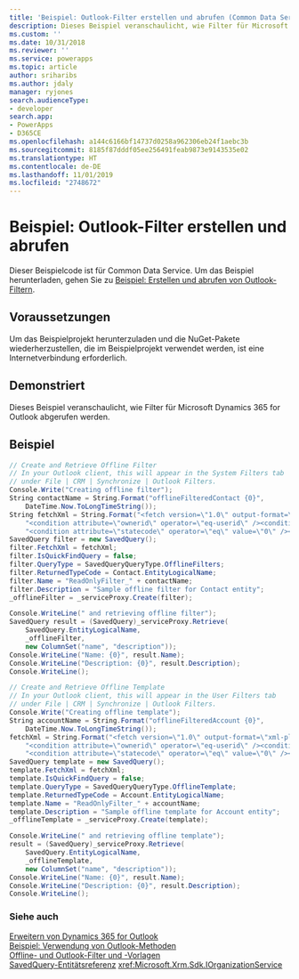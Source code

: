 ```yaml
---
title: 'Beispiel: Outlook-Filter erstellen und abrufen (Common Data Service) | Microsoft-Dokumentation'
description: Dieses Beispiel veranschaulicht, wie Filter für Microsoft Dynamics 365 for Outlook abgerufen werden
ms.custom: ''
ms.date: 10/31/2018
ms.reviewer: ''
ms.service: powerapps
ms.topic: article
author: sriharibs
ms.author: jdaly
manager: ryjones
search.audienceType:
- developer
search.app:
- PowerApps
- D365CE
ms.openlocfilehash: a144c6166bf14737d0258a962306eb24f1aebc3b
ms.sourcegitcommit: 8185f87dddf05ee256491feab9873e9143535e02
ms.translationtype: HT
ms.contentlocale: de-DE
ms.lasthandoff: 11/01/2019
ms.locfileid: "2748672"
---
```

# <a name="sample-create-and-retrieve-outlook-filters"></a>Beispiel: Outlook-Filter erstellen und abrufen

Dieser Beispielcode ist für Common Data Service. Um das Beispiel herunterladen, gehen Sie zu [Beispiel: Erstellen und abrufen von Outlook-Filtern](/dynamics365/customer-engagement/developer/outlook-client/sample-create-retrieve-outlook-filters).

## <a name="prerequisites"></a>Voraussetzungen

Um das Beispielprojekt herunterzuladen und die NuGet-Pakete wiederherzustellen, die im Beispielprojekt verwendet werden, ist eine Internetverbindung erforderlich.

## <a name="demonstrates"></a>Demonstriert  

 Dieses Beispiel veranschaulicht, wie Filter für Microsoft Dynamics 365 for Outlook abgerufen werden.  
  
## <a name="example"></a>Beispiel  

```csharp
// Create and Retrieve Offline Filter
// In your Outlook client, this will appear in the System Filters tab
// under File | CRM | Synchronize | Outlook Filters.
Console.Write("Creating offline filter");
String contactName = String.Format("offlineFilteredContact {0}",
    DateTime.Now.ToLongTimeString());
String fetchXml = String.Format("<fetch version=\"1.0\" output-format=\"xml-platform\" mapping=\"logical\"><entity name=\"contact\"><attribute name=\"contactid\" /><filter type=\"and\">" +
    "<condition attribute=\"ownerid\" operator=\"eq-userid\" /><condition attribute=\"description\" operator=\"eq\" value=\"{0}\" />" +
    "<condition attribute=\"statecode\" operator=\"eq\" value=\"0\" /></filter></entity></fetch>", contactName);
SavedQuery filter = new SavedQuery();
filter.FetchXml = fetchXml;
filter.IsQuickFindQuery = false;
filter.QueryType = SavedQueryQueryType.OfflineFilters;
filter.ReturnedTypeCode = Contact.EntityLogicalName;
filter.Name = "ReadOnlyFilter_" + contactName;
filter.Description = "Sample offline filter for Contact entity";
_offlineFilter = _serviceProxy.Create(filter);

Console.WriteLine(" and retrieving offline filter");
SavedQuery result = (SavedQuery)_serviceProxy.Retrieve(
    SavedQuery.EntityLogicalName,
    _offlineFilter,
    new ColumnSet("name", "description"));
Console.WriteLine("Name: {0}", result.Name);
Console.WriteLine("Description: {0}", result.Description);
Console.WriteLine();

// Create and Retrieve Offline Template
// In your Outlook client, this will appear in the User Filters tab
// under File | CRM | Synchronize | Outlook Filters.
Console.Write("Creating offline template");
String accountName = String.Format("offlineFilteredAccount {0}",
    DateTime.Now.ToLongTimeString());
fetchXml = String.Format("<fetch version=\"1.0\" output-format=\"xml-platform\" mapping=\"logical\"><entity name=\"account\"><attribute name=\"accountid\" /><filter type=\"and\">" +
    "<condition attribute=\"ownerid\" operator=\"eq-userid\" /><condition attribute=\"name\" operator=\"eq\" value=\"{0}\" />" +
    "<condition attribute=\"statecode\" operator=\"eq\" value=\"0\" /></filter></entity></fetch>", accountName);
SavedQuery template = new SavedQuery();
template.FetchXml = fetchXml;
template.IsQuickFindQuery = false;
template.QueryType = SavedQueryQueryType.OfflineTemplate;
template.ReturnedTypeCode = Account.EntityLogicalName;
template.Name = "ReadOnlyFilter_" + accountName;
template.Description = "Sample offline template for Account entity";
_offlineTemplate = _serviceProxy.Create(template);

Console.WriteLine(" and retrieving offline template");
result = (SavedQuery)_serviceProxy.Retrieve(
    SavedQuery.EntityLogicalName,
    _offlineTemplate,
    new ColumnSet("name", "description"));
Console.WriteLine("Name: {0}", result.Name);
Console.WriteLine("Description: {0}", result.Description);
Console.WriteLine();
```
  
### <a name="see-also"></a>Siehe auch  

[Erweitern von Dynamics 365 for Outlook](extend-dynamics-365-outlook.md)<br />
[Beispiel: Verwendung von Outlook-Methoden](sample-outlook-methods.md)<br />
[Offline- und Outlook-Filter und -Vorlagen](offline-outlook-filters-templates.md)<br />
[SavedQuery-Entitätsreferenz](../reference/entities/savedquery.md) 
<xref:Microsoft.Xrm.Sdk.IOrganizationService>